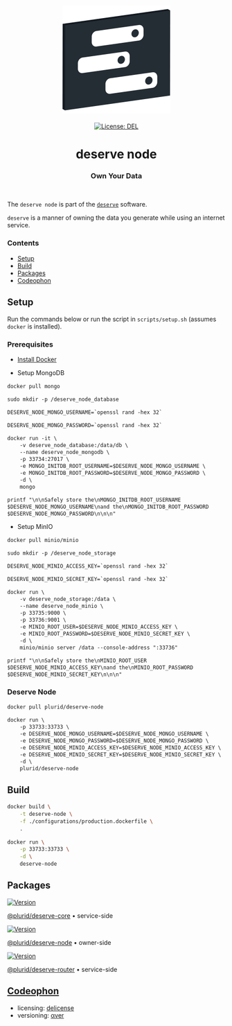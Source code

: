 <p align="center">
    <img src="https://raw.githubusercontent.com/plurid/deserve/master/about/identity/deserve-logo.png" height="250px">
    <br />
    <br />
    <a target="_blank" href="https://github.com/plurid/deserve/blob/master/LICENSE">
        <img src="https://img.shields.io/badge/license-DEL-blue.svg?colorB=1380C3&style=for-the-badge" alt="License: DEL">
    </a>
</p>



<h1 align="center">
    deserve node
</h1>


<h3 align="center">
    Own Your Data
</h3>


<br />


The `deserve node` is part of the [`deserve`](https://github.com/plurid/deserve) software.

`deserve` is a manner of owning the data you generate while using an internet service.



### Contents

+ [Setup](#setup)
+ [Build](#build)
+ [Packages](#packages)
+ [Codeophon](#codeophon)



## Setup

Run the commands below or run the script in `scripts/setup.sh` (assumes `docker` is installed).


### Prerequisites

+ [Install Docker](https://docs.docker.com/engine/install)


+ Setup MongoDB

```
docker pull mongo
```

```
sudo mkdir -p /deserve_node_database
```

```
DESERVE_NODE_MONGO_USERNAME=`openssl rand -hex 32`
```

```
DESERVE_NODE_MONGO_PASSWORD=`openssl rand -hex 32`
```

```
docker run -it \
    -v deserve_node_database:/data/db \
    --name deserve_node_mongodb \
    -p 33734:27017 \
    -e MONGO_INITDB_ROOT_USERNAME=$DESERVE_NODE_MONGO_USERNAME \
    -e MONGO_INITDB_ROOT_PASSWORD=$DESERVE_NODE_MONGO_PASSWORD \
    -d \
    mongo
```

```
printf "\n\nSafely store the\nMONGO_INITDB_ROOT_USERNAME $DESERVE_NODE_MONGO_USERNAME\nand the\nMONGO_INITDB_ROOT_PASSWORD $DESERVE_NODE_MONGO_PASSWORD\n\n\n"
```


+ Setup MinIO

```
docker pull minio/minio
```

```
sudo mkdir -p /deserve_node_storage
```

```
DESERVE_NODE_MINIO_ACCESS_KEY=`openssl rand -hex 32`
```

```
DESERVE_NODE_MINIO_SECRET_KEY=`openssl rand -hex 32`
```

```
docker run \
    -v deserve_node_storage:/data \
    --name deserve_node_minio \
    -p 33735:9000 \
    -p 33736:9001 \
    -e MINIO_ROOT_USER=$DESERVE_NODE_MINIO_ACCESS_KEY \
    -e MINIO_ROOT_PASSWORD=$DESERVE_NODE_MINIO_SECRET_KEY \
    -d \
    minio/minio server /data --console-address ":33736"
```

```
printf "\n\nSafely store the\nMINIO_ROOT_USER $DESERVE_NODE_MINIO_ACCESS_KEY\nand the\nMINIO_ROOT_PASSWORD $DESERVE_NODE_MINIO_SECRET_KEY\n\n\n"
```


### Deserve Node

```
docker pull plurid/deserve-node
```

```
docker run \
    -p 33733:33733 \
    -e DESERVE_NODE_MONGO_USERNAME=$DESERVE_NODE_MONGO_USERNAME \
    -e DESERVE_NODE_MONGO_PASSWORD=$DESERVE_NODE_MONGO_PASSWORD \
    -e DESERVE_NODE_MINIO_ACCESS_KEY=$DESERVE_NODE_MINIO_ACCESS_KEY \
    -e DESERVE_NODE_MINIO_SECRET_KEY=$DESERVE_NODE_MINIO_SECRET_KEY \
    -d \
    plurid/deserve-node
```



## Build

``` bash
docker build \
    -t deserve-node \
    -f ./configurations/production.dockerfile \
    .
```


``` bash
docker run \
    -p 33733:33733 \
    -d \
    deserve-node
```



## Packages


<a target="_blank" href="https://www.npmjs.com/package/@plurid/deserve-core">
    <img src="https://img.shields.io/npm/v/@plurid/deserve-core.svg?logo=npm&colorB=1380C3&style=for-the-badge" alt="Version">
</a>

[@plurid/deserve-core][deserve-core] • service-side

[deserve-core]: https://github.com/plurid/deserve/tree/master/packages/deserve-core


<a target="_blank" href="https://www.npmjs.com/package/@plurid/deserve-node">
    <img src="https://img.shields.io/npm/v/@plurid/deserve-node.svg?logo=npm&colorB=1380C3&style=for-the-badge" alt="Version">
</a>

[@plurid/deserve-node][deserve-node] • owner-side

[deserve-node]: https://github.com/plurid/deserve/tree/master/packages/deserve-node


<a target="_blank" href="https://www.npmjs.com/package/@plurid/deserve-router">
    <img src="https://img.shields.io/npm/v/@plurid/deserve-router.svg?logo=npm&colorB=1380C3&style=for-the-badge" alt="Version">
</a>

[@plurid/deserve-router][deserve-router] • service-side

[deserve-router]: https://github.com/plurid/deserve/tree/master/packages/deserve-router



## [Codeophon](https://github.com/ly3xqhl8g9/codeophon)

+ licensing: [delicense](https://github.com/ly3xqhl8g9/delicense)
+ versioning: [αver](https://github.com/ly3xqhl8g9/alpha-versioning)
